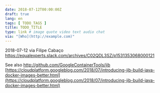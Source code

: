 ```yaml
---
date: 2018-07-12T00:00:00Z
draft: true
lang: en
tags: [ TODO_TAGS ]
title: TODO_TITLE
type: link # image quote video text audio chat
via: "[Who](http://example.com)"
---
```



2018-07-12 via Filipe Cabaço
https://equalexperts.slack.com/archives/C02QDL3SZ/p1531353068000121

See also http://github.com/GoogleContainerTools/jib
[https://cloudplatform.googleblog.com/2018/07/introducing-jib-build-java-docker-images-better.html](https://cloudplatform.googleblog.com/2018/07/introducing-jib-build-java-docker-images-better.html)


